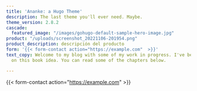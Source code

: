 ```yaml
---
title: 'Ananke: a Hugo Theme'
description: The last theme you'll ever need. Maybe.
theme_version: 2.8.2
cascade:
  featured_image: "/images/gohugo-default-sample-hero-image.jpg"
product: "/uploads/screenshot_20221106-201954.png"
product_description: descripción del producto
form: '{{< form-contact action="https://example.com"  >}}'
text_copy: Welcome to my blog with some of my work in progress. I've been working
  on this book idea. You can read some of the chapters below.

---
```

{{< form-contact action="https://example.com" >}}